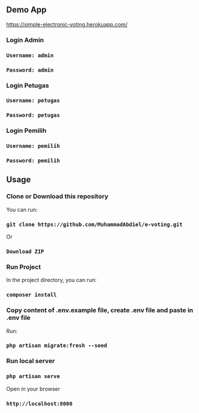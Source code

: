 ## Demo App

https://simple-electronic-voting.herokuapp.com/

### Login Admin

### `Username: admin`

### `Password: admin`

### Login Petugas

### `Username: petugas`

### `Password: petugas`

### Login Pemilih

### `Username: pemilih`

### `Password: pemilih`

## Usage

### Clone or Download this repository

You can run:

### `git clone https://github.com/MuhammadAbdiel/e-voting.git`

Or

### `Download ZIP`

### Run Project

In the project directory, you can run:

### `composer install`

### Copy content of .env.example file, create .env file and paste in .env file

Run:

### `php artisan migrate:fresh --seed`

### Run local server

### `php artisan serve`

Open in your browser

### `http://localhost:8000`
